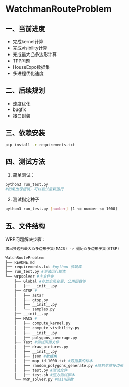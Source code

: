 # WatchmanRouteProblem
## 一、当前进度
- 完成kernel计算
- 完成visibility计算
- 完成最大凸多边形计算
- TPP问题
- HouseExpo数据集
- 多进程优化速度
## 二、后续规划
- 速度优化
- bugfix
- 接口封装

## 三、依赖安装
```bash
pip install -r requirements.txt
```

## 四、测试方法

1. 简单测试：
```bash
python3 run_test.py 
#如果出现错误，可以尝试重新运行
```
2. 测试指定种子
```bash
python3 run_test.py [number] [1 <= number <= 1000]
```

## 五、文件结构

WRP问题解决步骤：

```c
求出多边形最大凸多边形子集(MACS) -> 遍历凸多边形子集(GTSP)
```

```bash
WatchRouteProblem
├── README.md 
├── requirements.txt #python 依赖库
├── run_test.py #测试运行脚本
└── wrpsolver #主文件夹
    ├── Global #存放全局变量、公用函数等
    │   ├── __init__.py
    ├── GTSP #
    │   ├── astar
    │   ├── gtsp.py
    │   ├── __init__.py
    │   └── samples.py
    ├── __init__.py
    ├── MACS #
    │   ├── compute_kernel.py
    │   ├── compute_visibility.py
    │   ├── __init__.py
    │   ├── polygons_coverage.py
    ├── Test #测试所用文件
    │   ├── draw_pictures.py
    │   ├── __init__.py
    │   ├── json #数据集
    │   ├── map_id_1000.txt #数据集的样本
    │   ├── random_polygons_generate.py #随机生成多边形
    │   ├── test.py #测试文件
    │   ├── test.sh #压力测试脚本
    └── WRP_solver.py #main函数
```


